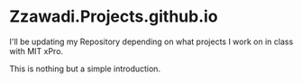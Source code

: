# Zzawadi.Projects.github.io
  
  I'll be updating my Repository depending on what projects I work on in class with MIT xPro. 
  
  This is nothing but a simple introduction. 
